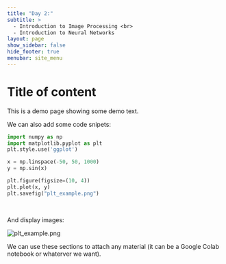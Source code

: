 ```yaml
---
title: "Day 2:"
subtitle: >
  - Introduction to Image Processing <br>
  - Introduction to Neural Networks
layout: page
show_sidebar: false
hide_footer: true
menubar: site_menu
---
```


# Title of content

This is a demo page showing some demo text.

We can also add some code snipets:
```python
import numpy as np
import matplotlib.pyplot as plt
plt.style.use('ggplot')

x = np.linspace(-50, 50, 1000)
y = np.sin(x)

plt.figure(figsize=(10, 4))
plt.plot(x, y)
plt.savefig("plt_example.png")
```
<br>

And display images:

![plt_example.png](../assets/images/plt_example.png)

We can use these sections to attach any material (it can be a Google Colab notebook or whaterver we want).
